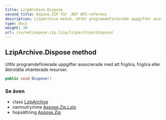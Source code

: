 ```yaml
---
title: LzipArchive.Dispose
second_title: Aspose.ZIP för .NET API-referens
description: LzipArchive metod. Utför programdefinierade uppgifter associerade med att frigöra frigöra eller återställa ohanterade resurser.
type: docs
weight: 30
url: /sv/net/aspose.zip.lzip/lziparchive/dispose/
---
```

## LzipArchive.Dispose method

Utför programdefinierade uppgifter associerade med att frigöra, frigöra eller återställa ohanterade resurser.

```csharp
public void Dispose()
```

### Se även

* class [LzipArchive](../)
* namnutrymme [Aspose.Zip.Lzip](../../lziparchive/)
* hopsättning [Aspose.Zip](../../../)


